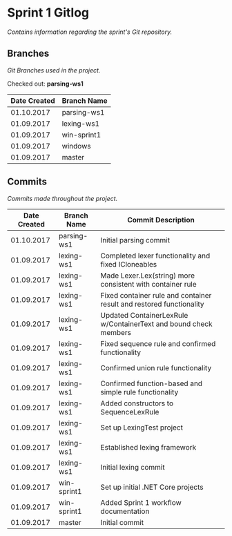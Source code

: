 # Sprint 1 Gitlog

_Contains information regarding the sprint's Git repository._

## Branches

_Git Branches used in the project._

Checked out: **parsing-ws1**

| Date Created | Branch Name |
| ------------ | ----------- |
| 01.10.2017   | parsing-ws1 |
| 01.09.2017   | lexing-ws1  |
| 01.09.2017   | win-sprint1 |
| 01.09.2017   | windows     |
| 01.09.2017   | master      |

## Commits

_Commits made throughout the project._

| Date Created | Branch Name | Commit Description |
| ------------ | ----------- | ------------------ |
| 01.10.2017   | parsing-ws1 | Initial parsing commit |
| 01.09.2017   | lexing-ws1  | Completed lexer functionality and fixed ICloneables |
| 01.09.2017   | lexing-ws1  | Made Lexer.Lex(string) more consistent with container rule |
| 01.09.2017   | lexing-ws1  | Fixed container rule and container result and restored functionality |
| 01.09.2017   | lexing-ws1  | Updated ContainerLexRule w/ContainerText and bound check members |
| 01.09.2017   | lexing-ws1  | Fixed sequence rule and confirmed functionality |
| 01.09.2017   | lexing-ws1  | Confirmed union rule functionality |
| 01.09.2017   | lexing-ws1  | Confirmed function-based and simple rule functionality |
| 01.09.2017   | lexing-ws1  | Added constructors to SequenceLexRule |
| 01.09.2017   | lexing-ws1  | Set up LexingTest project |
| 01.09.2017   | lexing-ws1  | Established lexing framework |
| 01.09.2017   | lexing-ws1  | Initial lexing commit |
| 01.09.2017   | win-sprint1 | Set up initial .NET Core projects |
| 01.09.2017   | win-sprint1 | Added Sprint 1 workflow documentation |
| 01.09.2017   | master      | Initial commit |